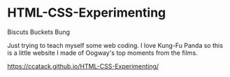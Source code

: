 # HTML-CSS-Experimenting
Biscuts Buckets Bung

Just trying to teach myself some web coding. 
I love Kung-Fu Panda so this is a little website I made of Oogway's top moments from the films.

https://ccatack.github.io/HTML-CSS-Experimenting/
